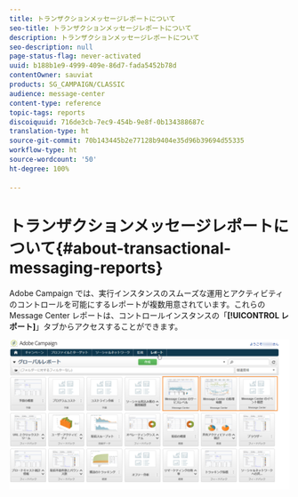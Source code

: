 ```yaml
---
title: トランザクションメッセージレポートについて
seo-title: トランザクションメッセージレポートについて
description: トランザクションメッセージレポートについて
seo-description: null
page-status-flag: never-activated
uuid: b188b1e9-4999-409e-86d7-fada5452b78d
contentOwner: sauviat
products: SG_CAMPAIGN/CLASSIC
audience: message-center
content-type: reference
topic-tags: reports
discoiquuid: 716de3cb-7ec9-454b-9e8f-0b134388687c
translation-type: ht
source-git-commit: 70b143445b2e77128b9404e35d96b39694d55335
workflow-type: ht
source-wordcount: '50'
ht-degree: 100%

---
```



# トランザクションメッセージレポートについて{#about-transactional-messaging-reports}

Adobe Campaign では、実行インスタンスのスムーズな運用とアクティビティのコントロールを可能にするレポートが複数用意されています。これらの Message Center レポートは、コントロールインスタンスの「**[!UICONTROL レポート]**」タブからアクセスすることができます。

![](assets/messagecenter_reporting_002.png)

